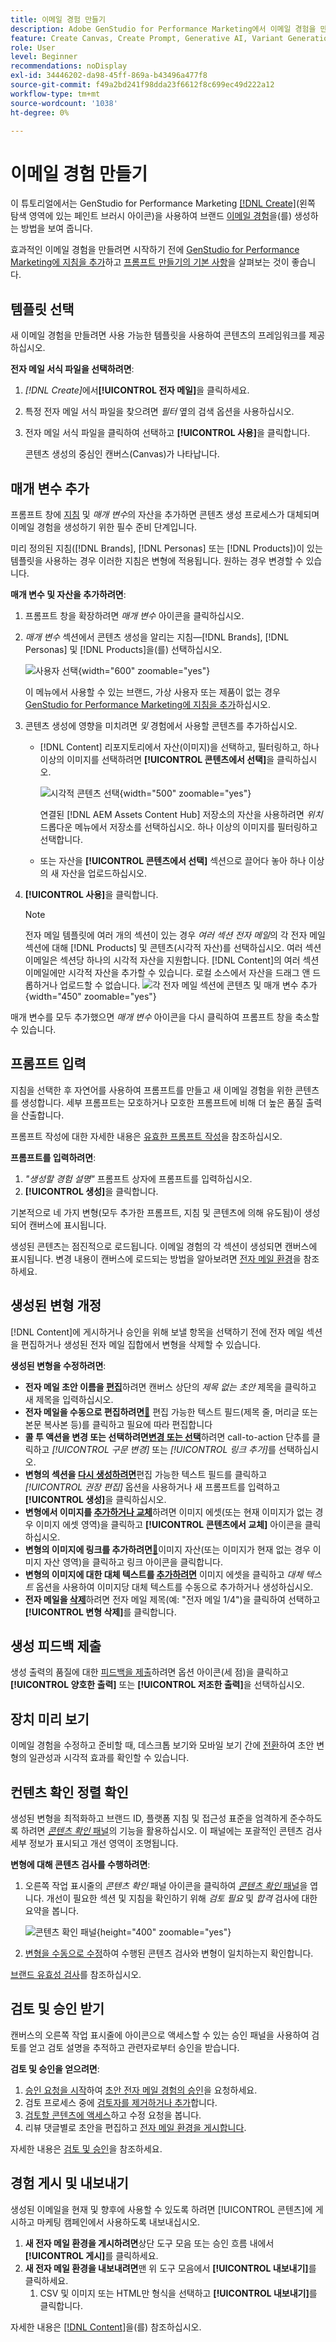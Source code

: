 ```yaml
---
title: 이메일 경험 만들기
description: Adobe GenStudio for Performance Marketing에서 이메일 경험을 만드는 방법을 알아봅니다.
feature: Create Canvas, Create Prompt, Generative AI, Variant Generation, Content Generation
role: User
level: Beginner
recommendations: noDisplay
exl-id: 34446202-da98-45ff-869a-b43496a477f8
source-git-commit: f49a2bd241f98dda23f6612f8c699ec49d222a12
workflow-type: tm+mt
source-wordcount: '1038'
ht-degree: 0%

---
```


# 이메일 경험 만들기

이 튜토리얼에서는 GenStudio for Performance Marketing [[!DNL Create]](/help/user-guide/create/overview.md)(왼쪽 탐색 영역에 있는 페인트 브러시 아이콘)을 사용하여 브랜드 [이메일 경험](/help/user-guide/create/email-experiences.md)을(를) 생성하는 방법을 보여 줍니다.

효과적인 이메일 경험을 만들려면 시작하기 전에 [GenStudio for Performance Marketing에 지침을 추가](/help/user-guide/guidelines/add-guidelines.md)하고 [프롬프트 만들기의 기본 사항](/help/user-guide/effective-prompts.md)을 살펴보는 것이 좋습니다.

## 템플릿 선택

새 이메일 경험을 만들려면 사용 가능한 템플릿을 사용하여 콘텐츠의 프레임워크를 제공하십시오.

**전자 메일 서식 파일을 선택하려면**:

1. _[!DNL Create]_&#x200B;에서&#x200B;**[!UICONTROL 전자 메일]**&#x200B;을 클릭하세요.
1. 특정 전자 메일 서식 파일을 찾으려면 _필터_ 옆의 검색 옵션을 사용하십시오.
1. 전자 메일 서식 파일을 클릭하여 선택하고 **[!UICONTROL 사용]**&#x200B;을 클릭합니다.

   콘텐츠 생성의 중심인 캔버스(Canvas)가 나타납니다.

## 매개 변수 추가

프롬프트 창에 [지침](/help/user-guide/guidelines/overview.md) 및 _매개 변수_&#x200B;의 자산을 추가하면 콘텐츠 생성 프로세스가 대체되며 이메일 경험을 생성하기 위한 필수 준비 단계입니다.

미리 정의된 지침([!DNL Brands], [!DNL Personas] 또는 [!DNL Products])이 있는 템플릿을 사용하는 경우 이러한 지침은 변형에 적용됩니다. 원하는 경우 변경할 수 있습니다.

**매개 변수 및 자산을 추가하려면**:

1. 프롬프트 창을 확장하려면 _매개 변수_ 아이콘을 클릭하십시오.
1. _매개 변수_ 섹션에서 콘텐츠 생성을 알리는 지침—[!DNL Brands], [!DNL Personas] 및 [!DNL Products]을(를) 선택하십시오.

   ![사용자 선택](/help/assets/persona-select.png){width="600" zoomable="yes"}

   이 메뉴에서 사용할 수 있는 브랜드, 가상 사용자 또는 제품이 없는 경우 [GenStudio for Performance Marketing에 지침을 추가](/help/user-guide/guidelines/add-guidelines.md)하십시오.

1. 콘텐츠 생성에 영향을 미치려면 *및* 경험에서 사용할 콘텐츠를 추가하십시오.
   * [!DNL Content] 리포지토리에서 자산(이미지)을 선택하고, 필터링하고, 하나 이상의 이미지를 선택하려면 **[!UICONTROL 콘텐츠에서 선택]**&#x200B;을 클릭하십시오.

     ![시각적 콘텐츠 선택](/help/assets/content-select-email.png){width="500" zoomable="yes"}

     연결된 [!DNL AEM Assets Content Hub] 저장소의 자산을 사용하려면 _위치_ 드롭다운 메뉴에서 저장소를 선택하십시오. 하나 이상의 이미지를 필터링하고 선택합니다.

   * 또는 자산을 **[!UICONTROL 콘텐츠에서 선택]** 섹션으로 끌어다 놓아 하나 이상의 새 자산을 업로드하십시오.
1. **[!UICONTROL 사용]**&#x200B;을 클릭합니다.

   >[!NOTE]
   >전자 메일 템플릿에 여러 개의 섹션이 있는 경우 _여러 섹션 전자 메일_&#x200B;의 각 전자 메일 섹션에 대해 [!DNL Products] 및 콘텐츠(시각적 자산)를 선택하십시오. 여러 섹션 이메일은 섹션당 하나의 시각적 자산을 지원합니다. [!DNL Content]의 여러 섹션 이메일에만 시각적 자산을 추가할 수 있습니다. 로컬 소스에서 자산을 드래그 앤 드롭하거나 업로드할 수 없습니다.
   >![각 전자 메일 섹션에 콘텐츠 및 매개 변수 추가](/help/assets/parameters-multisection-email.png){width="450" zoomable="yes"}

매개 변수를 모두 추가했으면 _매개 변수_ 아이콘을 다시 클릭하여 프롬프트 창을 축소할 수 있습니다.

## 프롬프트 입력

지침을 선택한 후 자연어를 사용하여 프롬프트를 만들고 새 이메일 경험을 위한 콘텐츠를 생성합니다. 세부 프롬프트는 모호하거나 모호한 프롬프트에 비해 더 높은 품질 출력을 산출합니다.

프롬프트 작성에 대한 자세한 내용은 [유효한 프롬프트 작성](/help/user-guide/effective-prompts.md)을 참조하십시오.

**프롬프트를 입력하려면**:

1. _&quot;생성할 경험 설명&quot;_ 프롬프트 상자에 프롬프트를 입력하십시오.
1. **[!UICONTROL 생성]**&#x200B;을 클릭합니다.

기본적으로 네 가지 변형(모두 추가한 프롬프트, 지침 및 콘텐츠에 의해 유도됨)이 생성되어 캔버스에 표시됩니다.

생성된 콘텐츠는 점진적으로 로드됩니다. 이메일 경험의 각 섹션이 생성되면 캔버스에 표시됩니다. 변경 내용이 캔버스에 로드되는 방법을 알아보려면 [전자 메일 환경](/help/user-guide/create/meta-experiences.md#progressive-loading)을 참조하세요.

## 생성된 변형 개정

[!DNL Content]에 게시하거나 승인을 위해 보낼 항목을 선택하기 전에 전자 메일 섹션을 편집하거나 생성된 전자 메일 집합에서 변형을 삭제할 수 있습니다.

**생성된 변형을 수정하려면**:

* **전자 메일 초안 이름을 [편집](/help/user-guide/create/manage-variants.md#change-draft-name)**&#x200B;하려면 캔버스 상단의 _제목 없는 초안_ 제목을 클릭하고 새 제목을 입력하십시오.
* **전자 메일을 수동으로 편집하려면[&#128279;](/help/user-guide/create/manage-variants.md#manually-edit-text)** 편집 가능한 텍스트 필드(제목 줄, 머리글 또는 본문 복사본 등)를 클릭하고 필요에 따라 편집합니다
* **콜 투 액션을 변경 또는 선택하려면[변경 또는 선택](/help/user-guide/create/manage-variants.md#revise-call-to-action)**&#x200B;하려면 call-to-action 단추를 클릭하고 _[!UICONTROL 구문 변경]_ 또는 _[!UICONTROL 링크 추가]_&#x200B;를 선택하십시오.
* **변형의 섹션을 [다시 생성하려면](/help/user-guide/create/manage-variants.md#re-generate-sections)**&#x200B;편집 가능한 텍스트 필드를 클릭하고 _[!UICONTROL 권장 편집]_ 옵션을 사용하거나 새 프롬프트를 입력하고 **[!UICONTROL 생성]**&#x200B;을 클릭하십시오.
* **변형에서 이미지를 [추가하거나 교체](/help/user-guide/create/manage-variants.md#swap-image)**&#x200B;하려면 이미지 에셋(또는 현재 이미지가 없는 경우 이미지 에셋 영역)을 클릭하고 **[!UICONTROL 콘텐츠에서 교체]** 아이콘을 클릭하십시오.
* **변형의 이미지에 링크를 추가하려면[&#128279;](/help/user-guide/create/manage-variants.md#add-image-link)**&#x200B;이미지 자산(또는 이미지가 현재 없는 경우 이미지 자산 영역)을 클릭하고 링크 아이콘을 클릭합니다.
* **변형의 이미지에 대한 대체 텍스트를 [추가하려면](/help/user-guide/create/manage-variants.md#add-alt-text-for-images)** 이미지 에셋을 클릭하고 _대체 텍스트_ 옵션을 사용하여 이미지당 대체 텍스트를 수동으로 추가하거나 생성하십시오.
* **전자 메일을 [삭제](/help/user-guide/create/manage-variants.md#delete-variant)**&#x200B;하려면 전자 메일 제목(예: &quot;전자 메일 1/4&quot;)을 클릭하여 선택하고 **[!UICONTROL 변형 삭제]**&#x200B;를 클릭합니다.

## 생성 피드백 제출

생성 출력의 품질에 대한 [피드백을 제출](/help/user-guide/create/manage-variants.md#generation-feedback)하려면 옵션 아이콘(세 점)을 클릭하고 **[!UICONTROL 양호한 출력]** 또는 **[!UICONTROL 저조한 출력]**&#x200B;을 선택하십시오.

## 장치 미리 보기

이메일 경험을 수정하고 준비할 때, 데스크톱 보기와 모바일 보기 간에 [전환](/help/user-guide/create/manage-variants.md#preview-for-device)하여 초안 변형의 일관성과 시각적 효과를 확인할 수 있습니다.

## 컨텐츠 확인 정렬 확인

생성된 변형을 최적화하고 브랜드 ID, 플랫폼 지침 및 접근성 표준을 엄격하게 준수하도록 하려면 [_콘텐츠 확인_ 패널](/help/user-guide/guidelines/brand-validation.md#content-check-panel)의 기능을 활용하십시오. 이 패널에는 포괄적인 콘텐츠 검사 세부 정보가 표시되고 개선 영역이 조명됩니다.

**변형에 대해 콘텐츠 검사를 수행하려면**:

1. 오른쪽 작업 표시줄의 _콘텐츠 확인_ 패널 아이콘을 클릭하여 [_콘텐츠 확인_ 패널](/help/user-guide/guidelines/brand-validation.md#content-check-panel)을 엽니다. 개선이 필요한 섹션 및 지침을 확인하기 위해 *검토 필요* 및 *합격* 검사에 대한 요약을 봅니다.

   ![_콘텐츠 확인_ 패널](/help/assets/content-check-panel.png){height="400" zoomable="yes"}

1. [변형을 수동으로 수정](#revise-generated-variants)하여 수행된 콘텐츠 검사와 변형이 일치하는지 확인합니다.

[브랜드 유효성 검사](/help/user-guide/guidelines/brand-validation.md)를 참조하십시오.

## 검토 및 승인 받기

캔버스의 오른쪽 작업 표시줄에 아이콘으로 액세스할 수 있는 승인 패널을 사용하여 검토를 얻고 검토 설명을 추적하고 관련자로부터 승인을 받습니다.

**검토 및 승인을 얻으려면**:

1. [승인 요청을 시작](/help/user-guide/approvals/request-review.md)하여 [초안 전자 메일 경험의 승인](/help/user-guide/approvals/approve-content.md)을 요청하세요.
1. 검토 프로세스 중에 [검토자를 제거하거나 추가](/help/user-guide/approvals/review-and-edit.md#manage-approvals)합니다.
1. [검토할 콘텐츠에 액세스](/help/user-guide/approvals/review-and-edit.md#access-content-for-review)하고 수정 요청을 봅니다.
1. 리뷰 댓글별로 초안을 편집하고 [전자 메일 환경을 게시합니다](#publish-and-export-experience).

자세한 내용은 [검토 및 승인](/help/user-guide/approvals/overview.md)을 참조하세요.

## 경험 게시 및 내보내기

생성된 이메일을 현재 및 향후에 사용할 수 있도록 하려면 [!UICONTROL 콘텐츠]에 게시하고 마케팅 캠페인에서 사용하도록 내보내십시오.

1. **새 전자 메일 환경을 게시하려면**&#x200B;상단 도구 모음 또는 승인 흐름 내에서 **[!UICONTROL 게시]**&#x200B;를 클릭하세요.
1. **새 전자 메일 환경을 내보내려면**&#x200B;맨 위 도구 모음에서 **[!UICONTROL 내보내기]**&#x200B;를 클릭하세요.
   1. CSV 및 이미지 또는 HTML만 형식을 선택하고 **[!UICONTROL 내보내기]**&#x200B;를 클릭합니다.

자세한 내용은 [[!DNL Content]](/help/user-guide/content/overview.md#search-and-find-approved-content)을(를) 참조하십시오.
